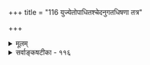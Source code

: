 +++
title = "116 युज्येतोपाधितश्चेदनुगतधिषणा तत्र"

+++
<details><summary>मूलम्</summary>

युज्येतोपाधितश्चेदनुगतधिषणा तत्र नेष्टाऽन्यकॢप्तिस्तस्मात् संघातवर्गेष्ववयवरचनाभेदतोऽन्यन्न सिध्येत् ।  
सौसादृस्यात्तु जातिव्यवहृतिनियमस्तेन नातिप्रसक्तिर्नो चेन्मूर्तत्वमुख्यैस्त्वदभिमतिनयाद्व्यज्यतां जातिरन्या ॥ ११६ ॥
</details>

<details><summary>सर्वाङ्कषटीका - ११६</summary>

स्वमतेन सामान्यं निरूपयति - युज्येतेत्यादि । **तत्र** = एवमनुगतप्रतीतिहेतुविचारे **अनुगतधिषणा** = अनुगतप्रतीतिः **उपाधितश्चेत्** = उपाधिविशेषादेव भवेचेत् **अन्यक्लृप्तिः** = उपाध्यतिरिक्तजातिकल्पना न **इष्टा** = सिद्धान्ते न संमता । **तस्मात्** = नित्याया अतिरिक्ताया जातेरभावात् **संघातवर्गेषु** = अवयवसंघातरूपेष्वव- यविवर्गेषु **अवयवरचनाभेदतः** = अवयवसंस्थानविशेषापेक्षया **अन्यत्** = अतिरिक्तं सामान्यम् न सिद्ध्येत् । भूतत्वमूर्तत्वादिकं न जातिः, अथाप्यनुगतव्यवहारनिर्वाहकत्वं संप्रतिपन्नम् । तत्रापि भूतत्वादिकं नाखण्डो- पाधिः । बहिरिन्द्रियग्राह्यविशेषगुणवत्त्वमेव हि भूतत्वम् । तच तत्तद्गुणरूपम् । एवं मूर्तत्वं क्रियावत्वम्, परिच्छिन्नपरिमाणवत्त्वं वा । एवमेषां सखण्डोपाधित्वे सत्यपि अनुवृत्तव्यवहारहेतुत्वमुच्यते यदि, उपाध्यतिरिक्त- जातिसद्भावे प्रमाणं किम् ? अथवा तत्तत्पदप्रवृत्तिनिमित्ततया सिद्धा घटत्वादयः सन्त्वखण्डोपाधयः । जातिरिति प्रत्येकमतिरिक्तं किमर्थं कल्पनीयम् ? जातिपदमप्येतद्विषयकम् अस्तु, का हानिः ? प्रत्युत घटत्वादीनां जातित्वे साङ्कर्यं चानुपदं (111) प्रतिपादितम् । अतोऽतिरिक्ता जातिर्मास्तु, उपाधीनां सांकर्येऽपि न दोषः ॥ 

ननु घटातिरिक्तं यत्किञ्चित् अनुगतप्रतीतिहेतुर्नित्यो यद्यङ्गीक्रियते, तर्हि नास्माकं काचन विप्रतिपत्तिः। तस्य नाम जातिर्वा भवतु, उपाधिर्वा भवतु - इति शङ्कायामाह - **जातिव्यवहृतिनियमः** = घटत्वादि- जातिव्यवहारव्यवस्था तु **सौसादृश्यात्** =अत्यन्तसादृश्यात् । **तेन** = एवं यत्किञ्चित्सादृश्यं विहाय अत्यन्त- सादृश्यस्य जातिव्यवहारनियामकत्वेन **अतिप्रसक्तिः** = किञ्चित्सादृश्यमादायावैलक्ष्ण्यापादनम् **न** = न कर्तुंतत्त्वमुक्ताकलापः 

477. 

794 

[ संस्थानस्य जातित्वे लाघवम् ] 

जातेर्यत् व्यञ्जकं ते, तदपि यदि मतं जातितस्संगृहीतम् 

साऽपि व्ययाऽन्यतः स्यात्, तदुपरि च भवेज्जातिसंस्थानमाला । स्वेनैव व्यञ्जकस्याप्यनुगतिरिति चेत्, तर्हि जातिः किमर्था ? 

'व्यावृत्तानां स्वभावात् यदि तदनुगतव्यञ्जकत्वं, जितस्त्वम् ॥117॥ 

शक्यम्। ‘चन्द्र इव मुखम्’ इत्यादौ हि एकदेशत एव सादृश्यम् । सदृशघटयोस्तु व्यक्तिभेदं विहायेतरांशे सर्वशः सादृश्यं वर्तत इत्यतः सौसादृश्यमित्युक्तम् । एतद्विवरणं समनन्तरश्लोके भविष्यति । एवमनङ्गीकारेऽनिष्टापत्तिमाह- नो चेदिति । क्लृप्तेनैव निर्वाहे संभवत्यपि लाघवादिभिः अतिरिक्ता जाति- र्यद्यङ्गीक्रियते, तर्हि - **त्वदभिमतिनयात्** = भवदभिमतलाघवतर्कादिवशात् **अन्या** = अतिरिक्ता जातिः **मूर्तत्वमुख्यैः** = मूर्तत्वभूतत्वादिभिरपि **व्यज्यताम्** = तान्यपि जातिकक्ष्यायां प्रविशन्तु । न च तेषां जातित्वे सांकर्यप्रसङ्गः, भूतत्वं विहाय मूर्तत्वं मनसि वर्तते, मूर्तत्वं विहाय भूतत्वमाकाशे वर्तते । उभयोस्समावेशः पृथिव्यादिचतुष्टये इति चेन्न, सांकर्यस्य जात्यबाधकत्वस्य (111) प्रतिपादितत्वात् । तार्किकेष्वपि नवीनानामस्य संमतत्वात् । अतः सौसादृश्यातिरिक्ता जातिर्नास्त्येव ॥ ११६ ॥
</details>
